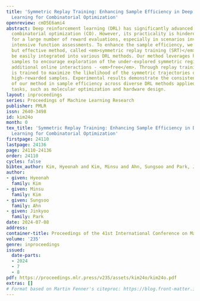 ```yaml
---
title: 'Symmetric Replay Training: Enhancing Sample Efficiency in Deep Reinforcement
  Learning for Combinatorial Optimization'
openreview: cmD5E6ami4
abstract: Deep reinforcement learning (DRL) has significantly advanced the field of
  combinatorial optimization (CO). However, its practicality is hindered by the necessity
  for a large number of reward evaluations, especially in scenarios involving computationally
  intensive function assessments. To enhance the sample efficiency, we propose a simple
  but effective method, called <em>symmetric replay training (SRT)</em>, which can
  be easily integrated into various DRL methods. Our method leverages high-reward
  samples to encourage exploration of the under-explored symmetric regions without
  additional online interactions - <em>free</em>. Through replay training, the policy
  is trained to maximize the likelihood of the symmetric trajectories of discovered
  high-rewarded samples. Experimental results demonstrate the consistent improvement
  of our method in sample efficiency across diverse DRL methods applied to real-world
  tasks, such as molecular optimization and hardware design.
layout: inproceedings
series: Proceedings of Machine Learning Research
publisher: PMLR
issn: 2640-3498
id: kim24o
month: 0
tex_title: 'Symmetric Replay Training: Enhancing Sample Efficiency in Deep Reinforcement
  Learning for Combinatorial Optimization'
firstpage: 24110
lastpage: 24136
page: 24110-24136
order: 24110
cycles: false
bibtex_author: Kim, Hyeonah and Kim, Minsu and Ahn, Sungsoo and Park, Jinkyoo
author:
- given: Hyeonah
  family: Kim
- given: Minsu
  family: Kim
- given: Sungsoo
  family: Ahn
- given: Jinkyoo
  family: Park
date: 2024-07-08
address:
container-title: Proceedings of the 41st International Conference on Machine Learning
volume: '235'
genre: inproceedings
issued:
  date-parts:
  - 2024
  - 7
  - 8
pdf: https://proceedings.mlr.press/v235/assets/kim24o/kim24o.pdf
extras: []
# Format based on Martin Fenner's citeproc: https://blog.front-matter.io/posts/citeproc-yaml-for-bibliographies/
---
```

